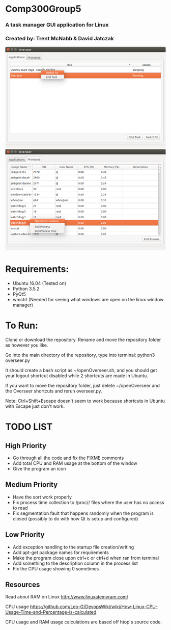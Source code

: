 # Comp300Group5
### A task manager GUI application for Linux
### Created by: Trent McNabb & David Jatczak

![Alt text](img/preview1.png?raw=true)
![Alt text](img/preview2.png?raw=true)

# Requirements:
- Ubuntu 16.04 (Tested on)
- Python 3.5.2
- PyQt5
- wmctrl (Needed for seeing what windows are open on the linux window manager)

# To Run:
Clone or download the repository. Rename and move the repository folder as however you like.

Go into the main directory of the repository, type into terminal: python3 overseer.py

It should create a bash script as ~/openOverseer.sh, and you should get your logout shortcut disabled while 2 shortcuts are made in Ubuntu.

If you want to move the repository folder, just delete ~/openOverseer and the Overseer shortcuts and rerun overseer.py.

Note: Ctrl+Shift+Escape doesn't seem to work because shortcuts in Ubuntu with Escape just don't work.

# TODO LIST

## High Priority

- Go through all the code and fix the FIXME comments
- Add total CPU and RAM usage at the bottom of the window
- Give the program an icon

## Medium Priority

- Have the sort work properly
- Fix process time collection to /proc/<PID>/ files where the user has no access to read
- Fix segmentation fault that happens randomly when the program is closed (possibly to do with how Qt is setup and configured)

## Low Priority

- Add exception handling to the startup file creation/writing
- Add apt-get package names for requirements
- Make the program close upon ctrl+c or ctrl+d when ran from terminal
- Add something to the description column in the process list
- Fix the CPU usage showing 0 sometimes


## Resources

Read about RAM on Linux
http://www.linuxatemyram.com/

CPU usage
https://github.com/Leo-G/DevopsWiki/wiki/How-Linux-CPU-Usage-Time-and-Percentage-is-calculated

CPU usage and RAM usage calculations are based off htop's source code.
